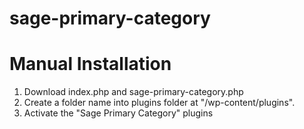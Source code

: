 # sage-primary-category

# Manual Installation
1. Download index.php and sage-primary-category.php
2. Create a folder name into plugins folder at "/wp-content/plugins".
3. Activate the "Sage Primary Category" plugins
